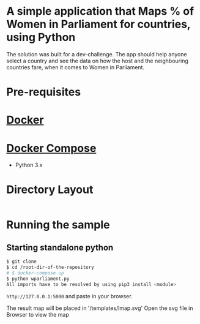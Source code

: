 # A simple application that Maps % of Women in Parliament for countries, using Python

The solution was built for a dev-challenge. The app should help anyone select a country and see the data on how the host and the neighbouring countries fare, when it comes to Women in Parliament.

# Pre-requisites
# [Docker](https://docs.docker.com/install/)
# [Docker Compose](https://docs.docker.com/compose/install/)
- Python 3.x

# Directory Layout

```
```

# Running the sample

## Starting standalone python

``` bash
$ git clone 
$ cd /root-dir-of-the-repository
# $ docker-compose up
$ python wparliament.py
All imports have to be resolved by using pip3 install <module>
```
`http://127.0.0.1:5000` and paste in your browser.

The result map will be placed in '/templates/lmap.svg' Open the svg file in Browser to view the map
